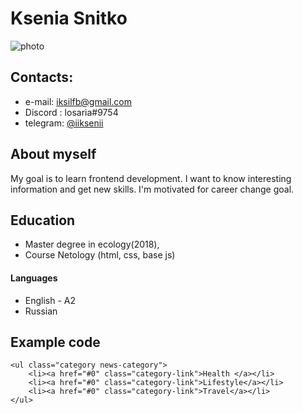 # Ksenia Snitko
![photo](https://резюме-образец.рф/woomen.jpg)
## Contacts:

* e-mail: iksilfb@gmail.com
* Discord : losaria#9754 
* telegram: [@iiksenii](https://t.me/iiksenii)

## About myself

My goal is to learn frontend development. I want to know interesting information and get new skills.
I'm motivated for career change goal. 

## Education 
 
* Master degree in ecology(2018),
* Course Netology (html, css, base js)

#### Languages

* English - A2
* Russian

## Example code

```
<ul class="category news-category">
    <li><a href="#0" class="category-link">Health </a></li>
    <li><a href="#0" class="category-link">Lifestyle</a></li>
    <li><a href="#0" class="category-link">Travel</a></li>
</ul>

```